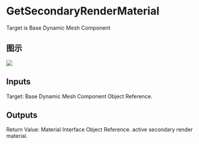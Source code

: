# GetSecondaryRenderMaterial

Target is Base Dynamic Mesh Component

## 图示

![]($-20221218-18460550.png)

## Inputs

Target: Base Dynamic Mesh Component Object Reference.  

## Outputs

Return Value: Material Interface Object Reference. active secondary render material.

